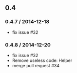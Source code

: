 ## 0.4

### 0.4.7 / 2014-12-18

- fix issue #32

### 0.4.8 / 2014-12-20

- fix issue #32
- Remove useless code: Helper
- merge pull request #34
